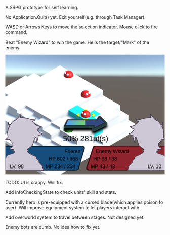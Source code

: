 A SRPG prototype for self learning.

No Application.Quit() yet. Exit yourself(e.g. through Task Manager).

WASD or Arrows Keys to move the selection indicator. Mouse click to fire command.

Beat "Enemy Wizard" to win the game. He is the target/"Mark" of the enemy.

![Screenshot](./Screenshot.png?raw=true "Screenshot")


TODO:
UI is crappy. Will fix.

Add InfoCheckingState to check units' skill and stats.

Currently hero is pre-equipped with a cursed blade(which applies poison to user). Will improve equipment system to let players interact with.

Add overworld system to travel between stages. Not designed yet.

Enemy bots are dumb. No idea how to fix yet.
